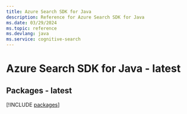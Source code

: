 ```yaml
---
title: Azure Search SDK for Java
description: Reference for Azure Search SDK for Java
ms.date: 03/29/2024
ms.topic: reference
ms.devlang: java
ms.service: cognitive-search
---
```

# Azure Search SDK for Java - latest
## Packages - latest
[!INCLUDE [packages](search-index.md)]